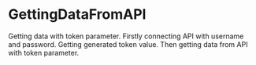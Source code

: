 # GettingDataFromAPI

Getting data with token parameter.
Firstly connecting API with username and password.
Getting generated token value.
Then getting data from API with token parameter.

